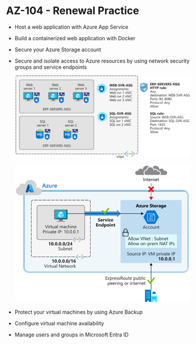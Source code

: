 # AZ-104 - Renewal Practice

- Host a web application with Azure App Service
- Build a containerized web application with Docker
- Secure your Azure Storage account
- Secure and isolate access to Azure resources by using network security groups and service endpoints

    ![APS + NSG](security/01-asg-nsg.svg)

    ![Service Endpoints](security/01-service-endpoint.svg)

- Protect your virtual machines by using Azure Backup
- Configure virtual machine availability
- Manage users and groups in Microsoft Entra ID
